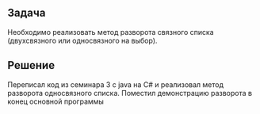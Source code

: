 ## Задача
Необходимо реализовать метод разворота связного списка (двухсвязного или односвязного на выбор).
## Решение
Переписал код из семинара 3 с java на C# и реализовал метод разворота односвязного списка.
Поместил демонстрацию разворота в конец основной программы